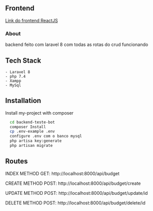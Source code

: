 ## Frontend

[Link do frontend ReactJS](https://github.com/soualexandre/frentend-botOrcamentos.git)

### About
backend feito com laravel 8 com todas as rotas do crud funcionando 

## Tech Stack

    - Laravel 8
    - php 7.4
    - Xampp
    - MySql
    
## Installation

Install my-project with composer

```bash
  cd backend-teste-bot
  composer Install
  cp .env-example .env
  configure .env com o banco mysql
  php artisa key:generate
  php artisan migrate
```

## Routes

INDEX METHOD GET: http://localhost:8000/api/budget

CREATE METHOD POST: http://localhost:8000/api/budget/create

UPDATE METHOD POST: http://localhost:8000/api/budget/update/id

DELETE METHOD POST: http://localhost:8000/api/budget/delete/id



  
